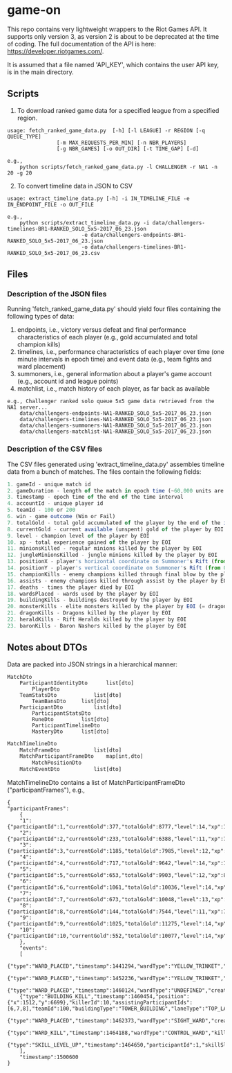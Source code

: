 # game-on

This repo contains very lightweight wrappers to the Riot Games API. It supports only version 3, as version 2 is about to be deprecated at the time of coding. The full documentation of the API is here: https://developer.riotgames.com/.

It is assumed that a file named 'API_KEY', which contains the user API key, is in the main directory.


## Scripts
1. To download ranked game data for a specified league from a specified region.
```
usage: fetch_ranked_game_data.py  [-h] [-l LEAGUE] -r REGION [-q QUEUE_TYPE]
				[-m MAX_REQUESTS_PER_MIN] [-n NBR_PLAYERS]
				[-g NBR_GAMES] [-o OUT_DIR] [-t TIME_GAP] [-d]

e.g.,
	python scripts/fetch_ranked_game_data.py -l CHALLENGER -r NA1 -n 20 -g 20
```

2. To convert timeline data in JSON to CSV
```
usage: extract_timeline_data.py [-h] -i IN_TIMELINE_FILE -e IN_ENDPOINT_FILE -o OUT_FILE

e.g.,
	python scripts/extract_timeline_data.py -i data/challengers-timelines-BR1-RANKED_SOLO_5x5-2017_06_23.json
						-e data/challengers-endpoints-BR1-RANKED_SOLO_5x5-2017_06_23.json
						-o data/challengers-timelines-BR1-RANKED_SOLO_5x5-2017_06_23.csv
```


## Files
### Description of the JSON files
Running 'fetch_ranked_game_data.py' should yield four files containing the following types of data:
1. endpoints, i.e., victory versus defeat and final performance characteristics of each player (e.g., gold accumulated and total champion kills)
2. timelines, i.e., performance characteristics of each player over time (one minute intervals in epoch time) and event data (e.g., team fights and ward placement)
3. summoners, i.e., general information about a player's game account (e.g., account id and league points)
4. matchlist, i.e., match history of each player, as far back as available
```
e.g., Challenger ranked solo queue 5x5 game data retrieved from the NA1 server...
	data/challengers-endpoints-NA1-RANKED_SOLO_5x5-2017_06_23.json
	data/challengers-timelines-NA1-RANKED_SOLO_5x5-2017_06_23.json
	data/challengers-summoners-NA1-RANKED_SOLO_5x5-2017_06_23.json
	data/challengers-matchlist-NA1-RANKED_SOLO_5x5-2017_06_23.json
```


### Description of the CSV files
The CSV files generated using 'extract_timeline_data.py' assembles timeline data from a bunch of matches. The files contain the following fields:
```javascript
1. gameId - unique match id
2. gameDuration - length of the match in epoch time (~60,000 units are equal to one minute)
3. timestamp - epoch time of the end of the time interval
4. accountId - unique player id
5. teamId - 100 or 200
6. win - game outcome (Win or Fail)
7. totalGold - total gold accumulated of the player by the end of the interval (EOI)
8. currentGold - current available (unspent) gold of the player by EOI
9. level - champion level of the player by EOI
10. xp - total experience gained of the player by EOI
11. minionsKilled - regular minions killed by the player by EOI
12. jungleMinionsKilled - jungle minions killed by the player by EOI
13. positionX - player's horizontal coordinate on Summoner's Rift (from 0 to 14820) by EOI
14. positionY - player's vertical coordinate on Summoner's Rift (from 0 to 14881) by EOI
15. championKills - enemy champions killed through final blow by the player by EOI
16. assists - enemy champions killed through assist by the player by EOI
17. deaths - times the player died by EOI
18. wardsPlaced - wards used by the player by EOI
19. buildingKills - buildings destroyed by the player by EOI
20. monsterKills - elite monsters killed by the player by EOI (= dragonKills + heraldKills + baronKills)
21. dragonKills - Dragons killed by the player by EOI
22. heraldKills - Rift Heralds killed by the player by EOI
23. baronKills - Baron Nashors killed by the player by EOI
```


## Notes about DTOs
Data are packed into JSON strings in a hierarchical manner:
```
MatchDto
	ParticipantIdentityDto		list[dto]
		PlayerDto
	TeamStatsDto			list[dto]
		TeamBansDto		list[dto]
	ParticipantDto			list[dto]
		ParticipantStatsDto
		RuneDto			list[dto]
		ParticipantTimelineDto
		MasteryDto		list[dto]
```

```javascript
MatchTimelineDto
	MatchFrameDto			list[dto]
	MatchParticipantFrameDto	map[int,dto]
		MatchPositionDto
	MatchEventDto			list[dto]
```

MatchTimelineDto contains a list of MatchParticipantFrameDto ("participantFrames"),
e.g.,
```
{
"participantFrames":
	{
	"1":{"participantId":1,"currentGold":377,"totalGold":8777,"level":14,"xp":11445,"minionsKilled":199,"jungleMinionsKilled":1},
	"2":{"participantId":2,"currentGold":233,"totalGold":6388,"level":11,"xp":7323,"minionsKilled":37,"jungleMinionsKilled":0},
	"3":{"participantId":3,"currentGold":1185,"totalGold":7985,"level":12,"xp":8826,"minionsKilled":20,"jungleMinionsKilled":84},
	"4":{"participantId":4,"currentGold":717,"totalGold":9642,"level":14,"xp":12376,"minionsKilled":227,"jungleMinionsKilled":12},
	"5":{"participantId":5,"currentGold":653,"totalGold":9903,"level":12,"xp":8769,"minionsKilled":200,"jungleMinionsKilled":1},
	"6":{"participantId":6,"currentGold":1061,"totalGold":10036,"level":14,"xp":12671,"minionsKilled":232,"jungleMinionsKilled":1},
	"7":{"participantId":7,"currentGold":673,"totalGold":10048,"level":13,"xp":10752,"minionsKilled":204,"jungleMinionsKilled":1},
	"8":{"participantId":8,"currentGold":144,"totalGold":7544,"level":11,"xp":7744,"minionsKilled":26,"jungleMinionsKilled":8},
	"9":{"participantId":9,"currentGold":1025,"totalGold":11275,"level":14,"xp":12844,"minionsKilled":29,"jungleMinionsKilled":165},
	"10":{"participantId":10,"currentGold":552,"totalGold":10077,"level":14,"xp":11854,"minionsKilled":194,"jungleMinionsKilled":3}
	},
	"events":
	[
	{"type":"WARD_PLACED","timestamp":1441294,"wardType":"YELLOW_TRINKET","creatorId":3},
	{"type":"WARD_PLACED","timestamp":1452236,"wardType":"YELLOW_TRINKET","creatorId":3},
	{"type":"WARD_PLACED","timestamp":1460124,"wardType":"UNDEFINED","creatorId":9},
	{"type":"BUILDING_KILL","timestamp":1460454,"position":{"x":1512,"y":6699},"killerId":10,"assistingParticipantIds":[6,7,8],"teamId":100,"buildingType":"TOWER_BUILDING","laneType":"TOP_LANE","towerType":"INNER_TURRET"},
	{"type":"WARD_PLACED","timestamp":1462373,"wardType":"SIGHT_WARD","creatorId":8},
	{"type":"WARD_KILL","timestamp":1464188,"wardType":"CONTROL_WARD","killerId":9},
	{"type":"SKILL_LEVEL_UP","timestamp":1464650,"participantId":1,"skillSlot":2,"levelUpType":"NORMAL"}
	],
	"timestamp":1500600
}
```

